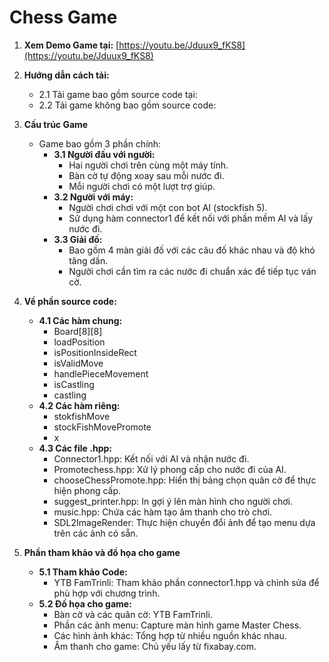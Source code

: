 # Chess Game

1. **Xem Demo Game tại:** [https://youtu.be/Jduux9_fKS8](https://youtu.be/Jduux9_fKS8)

2. **Hướng dẫn cách tải:**
   - 2.1 Tải game bao gồm source code tại:
   - 2.2 Tải game không bao gồm source code:

3. **Cấu trúc Game**
   - Game bao gồm 3 phần chính:
     - **3.1 Người đấu với người:**
       - Hai người chơi trên cùng một máy tính.
       - Bàn cờ tự động xoay sau mỗi nước đi.
       - Mỗi người chơi có một lượt trợ giúp.
     - **3.2 Người với máy:**
       - Người chơi chơi với một con bot AI (stockfish 5).
       - Sử dụng hàm connector1 để kết nối với phần mềm AI và lấy nước đi.
     - **3.3 Giải đố:**
       - Bao gồm 4 màn giải đố với các câu đố khác nhau và độ khó tăng dần.
       - Người chơi cần tìm ra các nước đi chuẩn xác để tiếp tục ván cờ.

4. **Về phần source code:**
   - **4.1 Các hàm chung:**
     - Board[8][8]
     - loadPosition
     - isPositionInsideRect
     - isValidMove
     - handlePieceMovement
     - isCastling
     - castling
   - **4.2 Các hàm riêng:**
     - stokfishMove
     - stockFishMovePromote
     - x
   - **4.3 Các file .hpp:**
     - Connector1.hpp: Kết nối với AI và nhận nước đi.
     - Promotechess.hpp: Xử lý phong cấp cho nước đi của AI.
     - chooseChessPromote.hpp: Hiển thị bảng chọn quân cờ để thực hiện phong cấp.
     - suggest_printer.hpp: In gợi ý lên màn hình cho người chơi.
     - music.hpp: Chứa các hàm tạo âm thanh cho trò chơi.
     - SDL2ImageRender: Thực hiện chuyển đổi ảnh để tạo menu dựa trên các ảnh có sẵn.

5. **Phần tham khảo và đồ họa cho game**
   - **5.1 Tham khảo Code:**
     - YTB FamTrinli: Tham khảo phần connector1.hpp và chỉnh sửa để phù hợp với chương trình.
   - **5.2 Đồ họa cho game:**
     - Bàn cờ và các quân cờ: YTB FamTrinli.
     - Phần các ảnh menu: Capture màn hình game Master Chess.
     - Các hình ảnh khác: Tổng hợp từ nhiều nguồn khác nhau.
     - Âm thanh cho game: Chủ yếu lấy từ fixabay.com.

